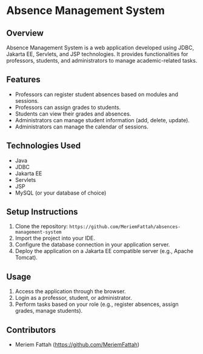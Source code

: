 # Absence Management System

## Overview
Absence Management System is a web application developed using JDBC, Jakarta EE, Servlets, and JSP technologies. It provides functionalities for professors, students, and administrators to manage academic-related tasks.

## Features
- Professors can register student absences based on modules and sessions.
- Professors can assign grades to students.
- Students can view their grades and absences.
- Administrators can manage student information (add, delete, update).
- Administrators can manage the calendar of sessions.

## Technologies Used
- Java
- JDBC
- Jakarta EE
- Servlets
- JSP
- MySQL (or your database of choice)

## Setup Instructions
1. Clone the repository: `https://github.com/MeriemFattah/absences-management-system`
2. Import the project into your IDE.
3. Configure the database connection in your application server.
4. Deploy the application on a Jakarta EE compatible server (e.g., Apache Tomcat).

## Usage
1. Access the application through the browser.
2. Login as a professor, student, or administrator.
3. Perform tasks based on your role (e.g., register absences, assign grades, manage students).

## Contributors
- Meriem Fattah (https://github.com/MeriemFattah)

